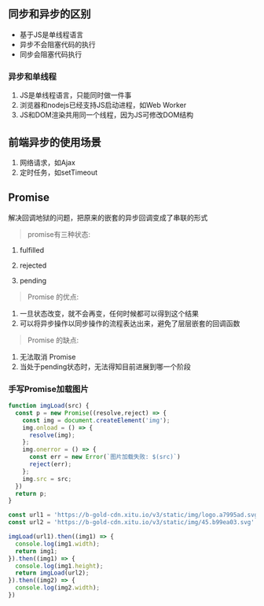 ## 同步和异步的区别

- 基于JS是单线程语言
- 异步不会阻塞代码的执行
- 同步会阻塞代码执行

### 异步和单线程

1. JS是单线程语言，只能同时做一件事
2. 浏览器和nodejs已经支持JS启动进程，如Web Worker
3. JS和DOM渲染共用同一个线程，因为JS可修改DOM结构

## 前端异步的使用场景

1. 网络请求，如Ajax
2. 定时任务，如setTimeout

## Promise

解决回调地狱的问题，把原来的嵌套的异步回调变成了串联的形式

> promise有三种状态: 

1. fulfilled

2. rejected

3. pending

> Promise 的优点:

1. 一旦状态改变，就不会再变，任何时候都可以得到这个结果
2. 可以将异步操作以同步操作的流程表达出来，避免了层层嵌套的回调函数

> Promise 的缺点:

1. 无法取消 Promise
2. 当处于pending状态时，无法得知目前进展到哪一个阶段

### 手写Promise加载图片

```js
function imgLoad(src) {
  const p = new Promise((resolve,reject) => {
    const img = document.createElement('img');
    img.onload = () => {
      resolve(img);
    };
    img.onerror = () => {
      const err = new Error(`图片加载失败: $(src)`)
      reject(err);
    };
    img.src = src;
  })  
  return p;
}

const url1 = 'https://b-gold-cdn.xitu.io/v3/static/img/logo.a7995ad.svg'
const url2 = 'https://b-gold-cdn.xitu.io/v3/static/img/45.b99ea03.svg'

imgLoad(url1).then((img1) => {
  console.log(img1.width);
  return img1;
}).then((img1) => {
  console.log(img1.height);
  return imgLoad(url2);
}).then((img2) => {
  console.log(img2.width);
})
```


